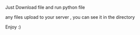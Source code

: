 Just Download file and run python file

any files upload to your server , you can see it in the directory

Enjoy :)
